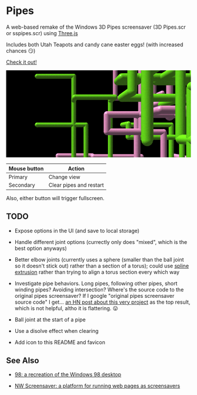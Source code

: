 # Pipes

A web-based remake of the Windows 3D Pipes screensaver (3D Pipes.scr or sspipes.scr) using [Three.js](https://threejs.org/)

Includes both Utah Teapots and candy cane easter eggs! (with increased chances 😏)

[Check it out!](https://1j01.github.io/pipes/)

[![](images/meta/screencap.gif)](https://1j01.github.io/pipes/)

Mouse button | Action
--- | ---
Primary | Change view
Secondary | Clear pipes and restart

Also, either button will trigger fullscreen.

## TODO

* Expose options in the UI (and save to local storage)

* Handle different joint options (currectly only does "mixed", which is the best option anyways)

* Better elbow joints (currently uses a sphere (smaller than the ball joint so it doesn't stick out) rather than a section of a torus);
could use [spline extrusion](https://threejs.org/examples/#webgl_geometry_extrude_splines) rather than trying to align a torus section every which way

* Investigate pipe behaviors.
Long pipes, following other pipes, short winding pipes?
Avoiding intersection?
Where's the source code to the original pipes screensaver?
If I google "original pipes screensaver source code" I get...
[an HN post about this very project](https://news.ycombinator.com/item?id=10609822) as the top result,
which is not helpful, altho it is flattering. 😛

* Ball joint at the start of a pipe

* Use a disolve effect when clearing

* Add icon to this README and favicon

## See Also

* [98: a recreation of the Windows 98 desktop](https://github.com/1j01/98)

* [NW Screensaver: a platform for running web pages as screensavers](https://github.com/1j01/nw-screensaver)
